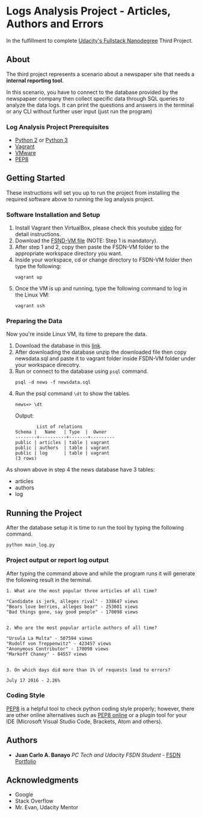 # Logs Analysis Project - Articles, Authors and Errors 

In the fulfillment to complete [Udacity's Fullstack Nanodegree](https://www.udacity.com/course/full-stack-web-developer-nanodegree--nd004) Third Project.



## About 

The third project represents a scenario about a newspaper site that needs a **internal reporting tool**. 

In this scenario, you have to connect to the database provided by the newspapaer company then collect specific data through SQL queries to analyze the data logs. 
It can print the questions and answers in the terminal or any CLI without further user input (just run the program)


### Log Analysis Project Prerequisites

* [Python 2](https://www.python.org/downloads/release/python-2713/) or [Python 3](https://www.python.org/downloads/release/python-362/)
* [Vagrant](https://www.vagrantup.com/downloads.html)
* [VMware](https://www.virtualbox.org/wiki/Downloads)
* [PEP8](https://pypi.python.org/pypi/pep8)


## Getting Started

These instructions will set you up to run the project from installing the required software above to running the log analysis project.

### Software Installation and Setup

1. Install Vagrant then VirtualBox, please check this youtube [video](https://www.youtube.com/watch?v=RhhF8Yh7OnE) for detail instructions. 
2. Download the [FSND-VM file](https://d17h27t6h515a5.cloudfront.net/topher/2017/August/59822701_fsnd-virtual-machine/fsnd-virtual-machine.zip) (NOTE: Step 1 is mandatory).
3. After step 1 and 2, copy then paste the FSDN-VM folder to the appropriate workspace directory you want.
4. Inside your workspace, cd or change directory to FSDN-VM folder then type the following:  
    ```
    vagrant up
    ```
5. Once the VM is up and running, type the following command to log in the Linux VM:
    ```
    vagrant ssh
    ```

### Preparing the Data

Now you're inside Linux VM, its time to prepare the data.

1. Download the database in this [link](https://d17h27t6h515a5.cloudfront.net/topher/2016/August/57b5f748_newsdata/newsdata.zip).
2. After downloading the database unzip the downloaded file then copy newsdata.sql and paste it to vagrant folder inside FSDN-VM folder under your workspace direcotry.
3. Run or connect to the database using ```psql``` command. 
    ```
    psql -d news -f newsdata.sql
    ```
4. Run the psql command ```\dt``` to show the tables.
    ```
    news=> \dt
    ```
    Output:
    ```
            List of relations
    Schema |   Name   | Type  |  Owner  
    --------+----------+-------+---------
    public | articles | table | vagrant
    public | authors  | table | vagrant
    public | log      | table | vagrant
    (3 rows)
    ``` 


As shown above in step 4 the news database have 3 tables:
* articles
* authors
* log

## Running the Project

After the database setup it is time to run the tool by typing the following command.
```
python main_log.py
```

### Project output or report log output

After typing the command above and while the program runs it will generate the following result in the terminal.

```
1. What are the most popular three articles of all time? 

"Candidate is jerk, alleges rival" - 338647 views
"Bears love berries, alleges bear" - 253801 views
"Bad things gone, say good people" - 170098 views


2. Who are the most popular article authors of all time? 

"Ursula La Multa" - 507594 views
"Rudolf von Treppenwitz" - 423457 views
"Anonymous Contributor" - 170098 views
"Markoff Chaney" - 84557 views


3. On which days did more than 1% of requests lead to errors? 

July 17 2016 - 2.26%
```

### Coding Style

[PEP8](https://www.python.org/dev/peps/pep-0008/) is a helpful tool to check python coding style properly; however, there are other online alternatives such as [PEP8 online](http://pep8online.com/) or a plugin tool for your IDE (Microsoft Visual Studio Code, Brackets, Atom and others).


## Authors

* **Juan Carlo A. Banayo** 
*PC Tech and Udacity FSDN Student* - [FSDN Portfolio](https://github.com/johncban/Udacity)


## Acknowledgments

* Google
* Stack Overflow
* Mr. Evan, Udacity Mentor
